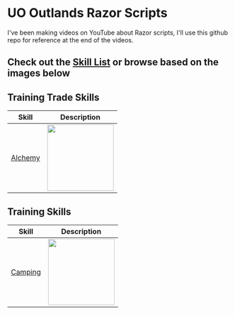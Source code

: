 # UO Outlands Razor Scripts
I've been making videos on YouTube about Razor scripts, I'll use this github repo for reference at the end of the videos.

## Check out the [Skill List](./Skill%20List) or browse based on the images below

## Training Trade Skills

| Skill | Description |
| --- | --- |
| <a href="./Skill%20List/Alchemy">Alchemy</a> | <a href="./Skill%20List/Alchemy"><img src="https://img.youtube.com/vi/k1PqAGIB0Ls/0.jpg" width="150"></a> |



## Training Skills
| Skill | Description |
| --- | --- |
| <a href="./Skill%20List/Camping">Camping</a> | <a href="./Skill%20List/Camping"><img src="https://img.youtube.com/vi/4d0z6FCLAIk/0.jpg" width="150"></a> |





